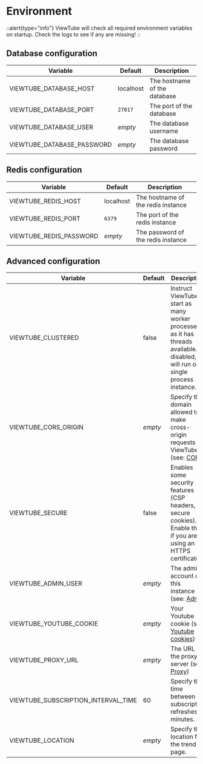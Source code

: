 # Environment

::alert{type="info"}
ViewTube will check all required environment variables on startup. Check the logs to see if any are missing!
::

## Database configuration

| Variable                   | Default   | Description                  |
| -------------------------- | --------- | ---------------------------- |
| VIEWTUBE_DATABASE_HOST     | localhost | The hostname of the database |
| VIEWTUBE_DATABASE_PORT     | `27017`   | The port of the database     |
| VIEWTUBE_DATABASE_USER     | _empty_   | The database username        |
| VIEWTUBE_DATABASE_PASSWORD | _empty_   | The database password        |

## Redis configuration

| Variable                | Default   | Description                        |
| ----------------------- | --------- | ---------------------------------- |
| VIEWTUBE_REDIS_HOST     | localhost | The hostname of the redis instance |
| VIEWTUBE_REDIS_PORT     | `6379`    | The port of the redis instance     |
| VIEWTUBE_REDIS_PASSWORD | _empty_   | The password of the redis instance |

## Advanced configuration

| Variable                    | Default | Description                                                                                                     |
| --------------------------- | ------- | --------------------------------------------------------------------------------------------------------------- |
| VIEWTUBE_CLUSTERED | false | Instruct ViewTube to start as many worker processes as it has threads available. If disabled, it will run on a single process instance. |
| VIEWTUBE_CORS_ORIGIN        | _empty_ | Specify the domain allowed to make cross-origin requests to ViewTube (see: [CORS](/configuration/advanced#cors))  |
| VIEWTUBE_SECURE             | false   | Enables some security features (CSP headers, secure cookies). Enable this if you are using an HTTPS certificate |
| VIEWTUBE_ADMIN_USER | _empty_ | The admin account of this instance (see: [Admin](/configuration/admin) |
| VIEWTUBE_YOUTUBE_COOKIE     | _empty_ | Your Youtube cookie (see: [Youtube cookies](/configuration/advanced#use-cookies-from-a-real-account))            |
| VIEWTUBE_PROXY_URL          | _empty_ | The URL of the proxy server (see: [Proxy](/configuration/advanced#proxy))                                         |
| VIEWTUBE_SUBSCRIPTION_INTERVAL_TIME | 60 | Specify the time between subscription refreshes in minutes. |
| VIEWTUBE_LOCATION | _empty_ | Specify the location for the trending page. |
